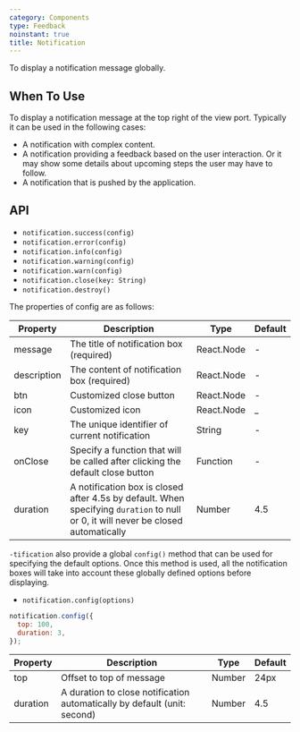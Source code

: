 ```yaml
---
category: Components
type: Feedback
noinstant: true
title: Notification
---
```


To display a notification message globally.

## When To Use
To display a notification message at the top right of the view port. Typically it can be
used in the following cases:

- A notification with complex content.
- A notification providing a feedback based on the user interaction. Or it may show some details
about upcoming steps the user may have to follow.
- A notification that is pushed by the application.

## API

- `notification.success(config)`
- `notification.error(config)`
- `notification.info(config)`
- `notification.warning(config)`
- `notification.warn(config)`
- `notification.close(key: String)`
- `notification.destroy()`

The properties of config are as follows:

| Property   | Description                                     | Type         | Default |
|----------- |---------------------------------------------    | ----------- |--------|
| message    | The title of notification box (required)        | React.Node      | -     |
| description | The content of notification box (required)     | React.Node      | -     |
| btn        | Customized close button                         | React.Node      | -     |
| icon       | Customized icon                                 | React.Node      | _     |
| key        | The unique identifier of current notification                                 | String      | -     |
| onClose    | Specify a function that will be called after clicking the default close button  | Function    | -     |
| duration   | A notification box is closed after 4.5s by default. When specifying `duration` to null or 0, it will never be closed automatically | Number    | 4.5     |


`-tification` also provide a global `config()` method that can be used for specifying the default options. Once this method is used, all the notification boxes
will take into account these globally defined options before displaying.

- `notification.config(options)`

```js
notification.config({
  top: 100,
  duration: 3,
});
```

| Property       | Description    | Type                       | Default       |
|------------|--------------------|----------------------------|--------------|
| top        | Offset to top of message | Number                     | 24px         |
| duration   | A duration to close notification automatically by default (unit: second) | Number                   | 4.5         |
